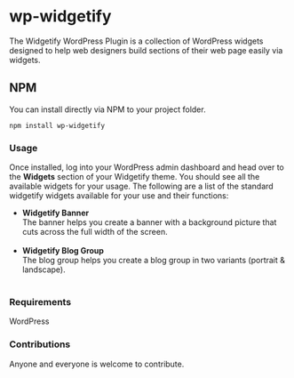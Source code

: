 # wp-widgetify
The Widgetify WordPress Plugin is a collection of WordPress widgets designed to help web designers build sections of their web page easily via widgets.

## NPM
You can install directly via NPM to your project folder.
```
npm install wp-widgetify
``` 

### Usage
Once installed, log into your WordPress admin dashboard and head over to the **Widgets** section of your Widgetify theme. You should see all the available widgets for your usage. The following are a list of the standard widgetify widgets available for your use and their functions:
<ul>
  <li><strong>Widgetify Banner</strong><br/>The banner helps you create a banner with a background picture that cuts across the full width of the screen.</li><br/>
  <li><strong>Widgetify Blog Group</strong><br/>The blog group helps you create a blog group in two variants (portrait & landscape).</li><br/>
</ul>

### Requirements
WordPress

### Contributions
Anyone and everyone is welcome to contribute.
